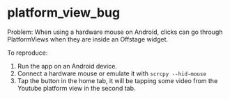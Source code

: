 # platform_view_bug

Problem: When using a hardware mouse on Android, clicks can go through PlatformViews when they are inside an Offstage widget.

To reproduce:
1. Run the app on an Android device.
2. Connect a hardware mouse or emulate it with `scrcpy --hid-mouse`
3. Tap the button in the home tab, it will be tapping some video from the Youtube platform view in the second tab.